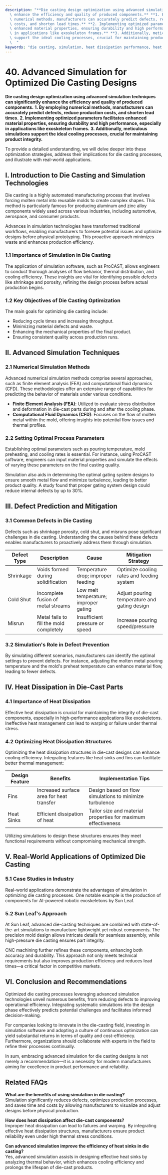 ```yaml
---
description: "**Die casting design optimization using advanced simulation techniques can significantly\
  \ enhance the efficiency and quality of produced components.** **1. By employing\
  \ numerical methods, manufacturers can accurately predict defects, reduce production\
  \ costs, and shorten lead times.** **2. Implementing optimized parameters facilitates\
  \ enhanced material properties, ensuring durability and high performance, especially\
  \ in applications like exoskeleton frames.** **3. Additionally, meticulous simulations\
  \ support the ideal cooling processes, crucial for maintaining product integrity.**\
  \  "
keywords: "die casting, simulation, heat dissipation performance, heat sink"
---
```

# 40. Advanced Simulation for Optimized Die Casting Designs  

**Die casting design optimization using advanced simulation techniques can significantly enhance the efficiency and quality of produced components.** **1. By employing numerical methods, manufacturers can accurately predict defects, reduce production costs, and shorten lead times.** **2. Implementing optimized parameters facilitates enhanced material properties, ensuring durability and high performance, especially in applications like exoskeleton frames.** **3. Additionally, meticulous simulations support the ideal cooling processes, crucial for maintaining product integrity.**  

To provide a detailed understanding, we will delve deeper into these optimization strategies, address their implications for die casting processes, and illustrate with real-world applications. 

## **I. Introduction to Die Casting and Simulation Technologies**  

Die casting is a highly automated manufacturing process that involves forcing molten metal into reusable molds to create complex shapes. This method is particularly famous for producing aluminum and zinc alloy components widely used across various industries, including automotive, aerospace, and consumer products.  

Advances in simulation technologies have transformed traditional workflows, enabling manufacturers to foresee potential issues and optimize designs before physical prototyping. This proactive approach minimizes waste and enhances production efficiency.  

### **1.1 Importance of Simulation in Die Casting**  

The application of simulation software, such as ProCAST, allows engineers to conduct thorough analyses of flow behavior, thermal distribution, and cooling efficiency. These insights are vital for identifying possible defects like shrinkage and porosity, refining the design process before actual production begins.  

### **1.2 Key Objectives of Die Casting Optimization**  

The main goals for optimizing die casting include:  
- Reducing cycle times and increasing throughput.  
- Minimizing material defects and waste.  
- Enhancing the mechanical properties of the final product.  
- Ensuring consistent quality across production runs.  

## **II. Advanced Simulation Techniques**  

### **2.1 Numerical Simulation Methods**  

Advanced numerical simulation methods comprise several approaches, such as finite element analysis (FEA) and computational fluid dynamics (CFD). These methodologies offer an extensive range of capabilities for predicting the behavior of materials under various conditions.  

- **Finite Element Analysis (FEA)**: Utilized to evaluate stress distribution and deformation in die-cast parts during and after the cooling phase.  
- **Computational Fluid Dynamics (CFD)**: Focuses on the flow of molten metal within the mold, offering insights into potential flow issues and thermal profiles.  

### **2.2 Setting Optimal Process Parameters**  

Establishing optimal parameters such as pouring temperature, mold preheating, and cooling rates is essential. For instance, using ProCAST software, engineers can input material properties and simulate the effects of varying these parameters on the final casting quality.  

Simulation also aids in determining the optimal gating system designs to ensure smooth metal flow and minimize turbulence, leading to better product quality. A study found that proper gating system design could reduce internal defects by up to 30%.  

## **III. Defect Prediction and Mitigation**  

### **3.1 Common Defects in Die Casting**  

Defects such as shrinkage porosity, cold shut, and misruns pose significant challenges in die casting. Understanding the causes behind these defects enables manufacturers to proactively address them through simulation.  

| Defect Type   | Description                | Cause                                  | Mitigation Strategy              |
|---------------|----------------------------|----------------------------------------|----------------------------------|
| Shrinkage     | Voids formed during solidification | Temperature drop; improper feeding      | Optimize cooling rates and feeding system |
| Cold Shut     | Incomplete fusion of metal streams | Low melt temperature; improper gating  | Adjust pouring temperature and gating design |
| Misrun        | Metal fails to fill the mold completely | Insufficient pressure or speed        | Increase pouring speed/pressure  |

### **3.2 Simulation's Role in Defect Prevention**  

By simulating different scenarios, manufacturers can identify the optimal settings to prevent defects. For instance, adjusting the molten metal pouring temperature and the mold's preheat temperature can enhance material flow, leading to fewer defects.  

## **IV. Heat Dissipation in Die-Cast Parts**  

### **4.1 Importance of Heat Dissipation**  

Effective heat dissipation is crucial for maintaining the integrity of die-cast components, especially in high-performance applications like exoskeletons. Ineffective heat management can lead to warping or failure under thermal stress.  

### **4.2 Optimizing Heat Dissipation Structures**  

Optimizing the heat dissipation structures in die-cast designs can enhance cooling efficiency. Integrating features like heat sinks and fins can facilitate better thermal management:

| Design Feature  | Benefits                       | Implementation Tips          |
|-----------------|--------------------------------|-------------------------------|
| Fins            | Increased surface area for heat transfer | Design based on flow simulations to minimize turbulence |
| Heat Sinks      | Efficient dissipation of heat  | Tailor size and material properties for maximum effectiveness  |

Utilizing simulations to design these structures ensures they meet functional requirements without compromising mechanical strength.

## **V. Real-World Applications of Optimized Die Casting**  

### **5.1 Case Studies in Industry**  

Real-world applications demonstrate the advantages of simulation in optimizing die casting processes. One notable example is the production of components for AI-powered robotic exoskeletons by Sun Leaf.  

### **5.2 Sun Leaf's Approach**  

At Sun Leaf, advanced die-casting techniques are combined with state-of-the-art simulations to manufacture lightweight yet robust components. The precision mold design allows intricate details for seamless assembly, while high-pressure die casting ensures part integrity.  

CNC machining further refines these components, enhancing both accuracy and durability. This approach not only meets technical requirements but also improves production efficiency and reduces lead times—a critical factor in competitive markets.  

## **VI. Conclusion and Recommendations**  

Optimized die casting processes leveraging advanced simulation technologies unveil numerous benefits, from reducing defects to improving operational efficiency. Integrating systematic simulations into the design phase effectively predicts potential challenges and facilitates informed decision-making.  

For companies looking to innovate in the die-casting field, investing in simulation software and adopting a culture of continuous optimization can yield substantial returns in terms of quality and cost-efficiency. Furthermore, organizations should collaborate with experts in the field to refine their processes continually.

In sum, embracing advanced simulation for die casting designs is not merely a recommendation—it is a necessity for modern manufacturers aiming for excellence in product performance and reliability.

## Related FAQs  

**What are the benefits of using simulation in die casting?**  
Simulation significantly reduces defects, optimizes production processes, and saves time and costs by allowing manufacturers to visualize and adjust designs before physical production. 

**How does heat dissipation affect die-cast components?**  
Improper heat dissipation can lead to failures and warping. By integrating effective heat dissipation structures, manufacturers ensure product reliability even under high thermal stress conditions.

**Can advanced simulation improve the efficiency of heat sinks in die casting?**  
Yes, advanced simulation assists in designing effective heat sinks by analyzing thermal behavior, which enhances cooling efficiency and prolongs the lifespan of die-cast products.
